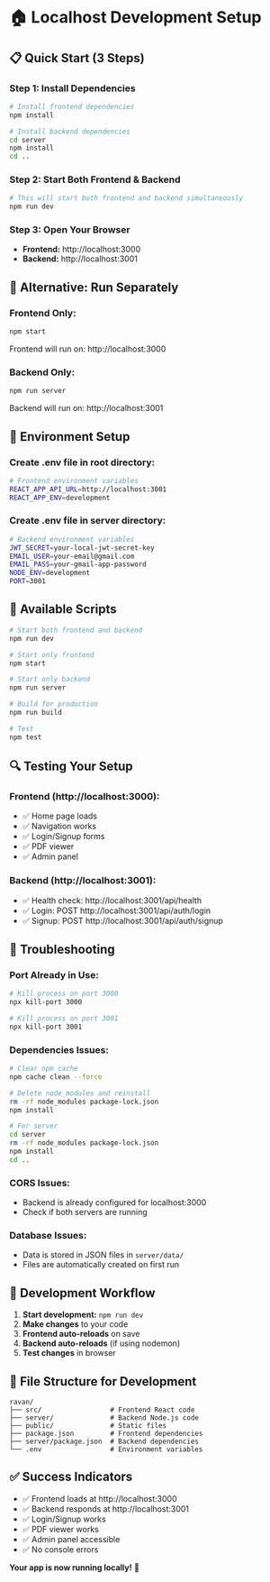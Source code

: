 # 🏠 Localhost Development Setup

## **📋 Quick Start (3 Steps)**

### **Step 1: Install Dependencies**
```bash
# Install frontend dependencies
npm install

# Install backend dependencies
cd server
npm install
cd ..
```

### **Step 2: Start Both Frontend & Backend**
```bash
# This will start both frontend and backend simultaneously
npm run dev
```

### **Step 3: Open Your Browser**
- **Frontend:** http://localhost:3000
- **Backend:** http://localhost:3001

## **🎯 Alternative: Run Separately**

### **Frontend Only:**
```bash
npm start
```
Frontend will run on: http://localhost:3000

### **Backend Only:**
```bash
npm run server
```
Backend will run on: http://localhost:3001

## **🔧 Environment Setup**

### **Create .env file in root directory:**
```bash
# Frontend environment variables
REACT_APP_API_URL=http://localhost:3001
REACT_APP_ENV=development
```

### **Create .env file in server directory:**
```bash
# Backend environment variables
JWT_SECRET=your-local-jwt-secret-key
EMAIL_USER=your-email@gmail.com
EMAIL_PASS=your-gmail-app-password
NODE_ENV=development
PORT=3001
```

## **📱 Available Scripts**

```bash
# Start both frontend and backend
npm run dev

# Start only frontend
npm start

# Start only backend
npm run server

# Build for production
npm run build

# Test
npm test
```

## **🔍 Testing Your Setup**

### **Frontend (http://localhost:3000):**
- ✅ Home page loads
- ✅ Navigation works
- ✅ Login/Signup forms
- ✅ PDF viewer
- ✅ Admin panel

### **Backend (http://localhost:3001):**
- ✅ Health check: http://localhost:3001/api/health
- ✅ Login: POST http://localhost:3001/api/auth/login
- ✅ Signup: POST http://localhost:3001/api/auth/signup

## **🚨 Troubleshooting**

### **Port Already in Use:**
```bash
# Kill process on port 3000
npx kill-port 3000

# Kill process on port 3001
npx kill-port 3001
```

### **Dependencies Issues:**
```bash
# Clear npm cache
npm cache clean --force

# Delete node_modules and reinstall
rm -rf node_modules package-lock.json
npm install

# For server
cd server
rm -rf node_modules package-lock.json
npm install
cd ..
```

### **CORS Issues:**
- Backend is already configured for localhost:3000
- Check if both servers are running

### **Database Issues:**
- Data is stored in JSON files in `server/data/`
- Files are automatically created on first run

## **🎯 Development Workflow**

1. **Start development:** `npm run dev`
2. **Make changes** to your code
3. **Frontend auto-reloads** on save
4. **Backend auto-reloads** (if using nodemon)
5. **Test changes** in browser

## **📁 File Structure for Development**

```
ravan/
├── src/                 # Frontend React code
├── server/              # Backend Node.js code
├── public/              # Static files
├── package.json         # Frontend dependencies
├── server/package.json  # Backend dependencies
└── .env                 # Environment variables
```

## **✅ Success Indicators**

- ✅ Frontend loads at http://localhost:3000
- ✅ Backend responds at http://localhost:3001
- ✅ Login/Signup works
- ✅ PDF viewer works
- ✅ Admin panel accessible
- ✅ No console errors

**Your app is now running locally!** 🎉 